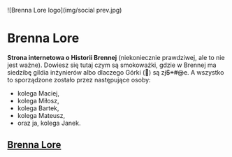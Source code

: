 ![Brenna Lore logo](img/social prev.jpg)
# Brenna Lore
**Strona internetowa o Historii Brennej** (niekoniecznie prawdziwej, ale to nie jest ważne). Dowiesz się tutaj czym są smokoważki, gdzie w Brennej ma siedzibę gildia inżynierów albo dlaczego Górki (&#x1F922;) są z~~j$*#@~~e. A wszystko to sporządzone zostało przez następujące osoby:
* kolega Maciej,
* kolega Miłosz,
* kolega Bartek,
* kolega Mateusz,
* oraz ja, kolega Janek.
## [Brenna Lore](https://jkgplay.github.io/Lore-Brennej/)